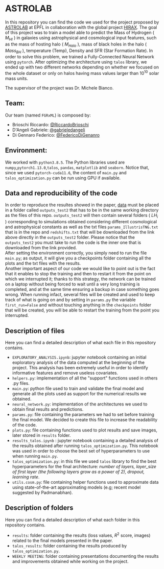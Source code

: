 # ASTROLAB
In this repository you can find the code we used for the project proposed by [ASTROLAB](https://www.epfl.ch/labs/lastro/) at EPFL in collaboration with the global project [HIRAX](https://hirax.ukzn.ac.za/). The goal of this project was to train a model able to predict the Mass of Hydrogen ( $M_{HI}$ ) in galaxies using astrophysical and cosmological input features, such as the mass of hosting halo ( $M_{Halo}$ ), mass of black holes in the halo ( $Mass_{BH}$ ), temperature (Temp), Density and SFR (Star Formation Rate).
In order to solve this problem, we trained a Fully-Connected Neural Network using `pytorch`. After optimizing the architecture using `talos` library, we ended up with two different networks depending on whether we focused on the whole dataset or only on halos having mass values larger than $10^{10}$ solar mass units.

The supervisor of the project was Dr. Michele Bianco.

## Team:
Our team (named `FGRxML`) is composed by:  
- Brioschi Riccardo: [@RiccardoBrioschi](https://github.com/RiccardoBrioschi)  
- D'Angeli Gabriele: [@gabrieledangeli](https://github.com/gabrieledangeli)  
- Di Gennaro Federico: [@FedericoDiGenanro](https://github.com/FedericoDiGennaro)  

## Environment:
We worked with `python3.8.5`. The Python libraries used are `numpy`,`pytorch1.13.0`,`talos`, `pandas`, `matplotlib` and `seaborn`.
Notice that, since we used `pytorch-cuda11.6`, the content of `main.py` and `talos_optimization.py` can be run using GPU if available.

## Data and reproducibility of the code
In order to reproduce the resultes showed in the paper, [data](https://mega.nz/file/U1FTyALK#zr1NLKa_bEX9t3oFPTlYaw4sonbTuRVyWUXNsUcVQFk) must be placed in a folder called `outputs_test2` that has to be in the same working directory as the files of this repo. `outputs_test2` will then contain several folders ( $LH_{i}$ ) corresponding to simulations obtained considering different cosmological and astrophysical constants as well as the txt files `params_IllustrisTNG.txt` that is in the repo and `redshifts.txt` that will be downloaded from the link above directly in the `outputs_test2` folder. Please notice that the `outputs_test2` you must take to run the code is the inner one that is downloaded from the link provided.  
After setting the environment correctly, you simply need to run the file `main.py`; as output, it will give you a checkpoints folder containing all the plots and the txt files with the results.  
Another important aspect of our code we would like to point out is the fact that it enables to stop the training and then to restart it from the point on which we interrupted it; thanks to this strategy, the network can be trained on a laptop without being forced to wait until a very long training is completed, and at the same time ensuring a backup in case something goes wrong. When running infact, several files will be created and used to keep track of what is going on and by setting in `params.py` the variable `first_run=False` and without touching anything in the `checkpoints` folder that will be created, you will be able to restart the training from the point you interrupted.

## Description of files
Here you can find a detailed description of what each file in this repository contains.
- `EXPLORATORY_ANALYSIS.ipynb`: jupyter notebook containing an initial exploratory analysis of the data computed at the beginning of the project. This analysis has been extremely useful in order to identify informative features and remove useless covariates.
- `helpers.py`: implementation of all the "support" functions used in others .py files.
- `main.py`:  python file used to train and validate the final model and generate all the plots used as support for the numerical results we obtained.
- `neural_network.py`: implementation of the architectures we used to obtain final results and predictions.
- `params.py`: file containing the parameters we had to set before training the final model. We decided to create this file to increase the readability of the code.
- `plots.py`: file containing functions used to plot results and save images, later stored in `results` folder.
- `results_talos.ipynb` : jupyter notebook containing a detailed analysis of the results obtained after running `talos_optimization.py`. This notebook was used in order to choose the best set of hyperparameters to use when running `main.py`.
- `talos_optimization.py`: in this file we used  `talos` library to find the best hyperparameters for the final architecture: *number of layers, layer_size of first layer (the following layers grow as a power of 2), dropout, learning rate*. 
- `utils.cosm.py`: file containing helper functions used to approximate data using state-of-the-art approximating models (e.g; recent model suggested by Padmanabhan).

## Description of folders
Here you can find a detailed description of what each folder in this repository contains.
- `results`: folder containing the results (loss values, $R^2$ score, images) related to the final models presented in the paper.
- `talos_results`: folder containing the results produced by `talos_optimization.py`.
- `WEEKLY MEETING`: folder containing presentations documenting the results and improvements obtained while working on the project.




